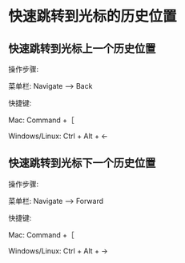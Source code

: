 # 快速跳转到光标的历史位置

## 快速跳转到光标上一个历史位置

操作步骤:

菜单栏: Navigate —&gt; Back

快捷键:

Mac: Command +［

Windows\/Linux: Ctrl + Alt + ←

## 快速跳转到光标下一个历史位置

操作步骤:

菜单栏: Navigate —&gt; Forward

快捷键:

Mac: Command +［

Windows\/Linux: Ctrl + Alt + →

